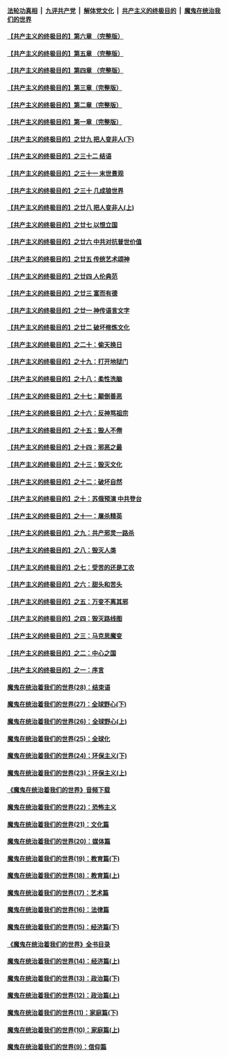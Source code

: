 

####  [法轮功真相](../../../../basic/blob/master/README.md?t=07110402) &nbsp;|&nbsp; [九评共产党](../../../../9ping.md/blob/master/README.md?t=07110402) &nbsp;|&nbsp; [解体党文化](../../../../jtdwh.md/blob/master/README.md?t=07110402)  &nbsp;|&nbsp; [共产主义的终极目的](../../../../gczydzjmd.md/blob/master/README.md?t=07110402) &nbsp;|&nbsp; [魔鬼在统治我们的世界](../../../../mgztzwmdsj.md/blob/master/README.md?t=07110402) 

#### [【共产主义的终极目的】第六章 （完整版）](../pages/nsc422/n11428913.md?t=07110402) 

#### [【共产主义的终极目的】第五章 （完整版）](../pages/nsc422/n11428912.md?t=07110402) 

#### [【共产主义的终极目的】第四章 （完整版）](../pages/nsc422/n11428907.md?t=07110402) 

#### [【共产主义的终极目的】第三章（完整版）](../pages/nsc422/n11428848.md?t=07110402) 

#### [【共产主义的终极目的】第二章（完整版）](../pages/nsc422/n11428831.md?t=07110402) 

#### [【共产主义的终极目的】第一章（完整版）](../pages/nsc422/n11417651.md?t=07110402) 

#### [【共产主义的终极目的】之廿九 把人变非人(下)](../pages/nsc422/n11344140.md?t=07110402) 

#### [【共产主义的终极目的】之三十二 结语](../pages/nsc422/n11360535.md?t=07110402) 

#### [【共产主义的终极目的】之三十一 末世景观](../pages/nsc422/n11351129.md?t=07110402) 

#### [【共产主义的终极目的】之三十 几成狼世界](../pages/nsc422/n11348280.md?t=07110402) 

#### [【共产主义的终极目的】之廿八 把人变非人(上)](../pages/nsc422/n11340492.md?t=07110402) 

#### [【共产主义的终极目的】之廿七 以恨立国](../pages/nsc422/n11336944.md?t=07110402) 

#### [【共产主义的终极目的】之廿六 中共对抗普世价值](../pages/nsc422/n11324785.md?t=07110402) 

#### [【共产主义的终极目的】之廿五 传统艺术颂神](../pages/nsc422/n11296396.md?t=07110402) 

#### [【共产主义的终极目的】之廿四 人伦典范](../pages/nsc422/n11296397.md?t=07110402) 

#### [【共产主义的终极目的】之廿三 富而有德](../pages/nsc422/n11283598.md?t=07110402) 

#### [【共产主义的终极目的】之廿一 神传语言文字](../pages/nsc422/n11263265.md?t=07110402) 

#### [【共产主义的终极目的】之廿二 破坏修炼文化](../pages/nsc422/n11245728.md?t=07110402) 

#### [【共产主义的终极目的】之二十：偷天换日](../pages/nsc422/n11238846.md?t=07110402) 

#### [【共产主义的终极目的】之十九：打开地狱门](../pages/nsc422/n11206376.md?t=07110402) 

#### [【共产主义的终极目的】之十八：柔性洗脑](../pages/nsc422/n11199994.md?t=07110402) 

#### [【共产主义的终极目的】之十七：颠倒善恶](../pages/nsc422/n11179782.md?t=07110402) 

#### [【共产主义的终极目的】之十六：反神骂祖宗](../pages/nsc422/n11166798.md?t=07110402) 

#### [【共产主义的终极目的】之十五：毁人不倦](../pages/nsc422/n11166792.md?t=07110402) 

#### [【共产主义的终极目的】之十四：邪恶之最](../pages/nsc422/n11150249.md?t=07110402) 

#### [【共产主义的终极目的】之十三：毁灭文化](../pages/nsc422/n11135227.md?t=07110402) 

#### [【共产主义的终极目的】之十二：破坏自然](../pages/nsc422/n11135214.md?t=07110402) 

#### [【共产主义的终极目的】之十：苏俄预演 中共登台](../pages/nsc422/n11118424.md?t=07110402) 

#### [【共产主义的终极目的】之十一：屠杀精英](../pages/nsc422/n11118442.md?t=07110402) 

#### [【共产主义的终极目的】之九：共产邪灵一路杀](../pages/nsc422/n11114139.md?t=07110402) 

#### [【共产主义的终极目的】之八：毁灭人类](../pages/nsc422/n11108503.md?t=07110402) 

#### [【共产主义的终极目的】之七：受苦的还是工农](../pages/nsc422/n11101809.md?t=07110402) 

#### [【共产主义的终极目的】之六：甜头和苦头](../pages/nsc422/n11096971.md?t=07110402) 

#### [【共产主义的终极目的】之五：万变不离其邪](../pages/nsc422/n11091285.md?t=07110402) 

#### [【共产主义的终极目的】之四：毁灭路线图](../pages/nsc422/n11086284.md?t=07110402) 

#### [【共产主义的终极目的】之三：马克思魔变](../pages/nsc422/n11061941.md?t=07110402) 

#### [【共产主义的终极目的】之二：中心之国](../pages/nsc422/n11047728.md?t=07110402) 

#### [【共产主义的终极目的】之一：序言](../pages/nsc422/n11086077.md?t=07110402) 

#### [魔鬼在统治着我们的世界(28)：结束语](../pages/nsc422/n10936246.md?t=07110402) 

#### [魔鬼在统治着我们的世界(27)：全球野心(下)](../pages/nsc422/n10928319.md?t=07110402) 

#### [魔鬼在统治着我们的世界(26)：全球野心(上)](../pages/nsc422/n10900318.md?t=07110402) 

#### [魔鬼在统治着我们的世界(25)：全球化](../pages/nsc422/n10788205.md?t=07110402) 

#### [魔鬼在统治着我们的世界(24)：环保主义(下)](../pages/nsc422/n10695307.md?t=07110402) 

#### [魔鬼在统治着我们的世界(23)：环保主义(上)](../pages/nsc422/n10688613.md?t=07110402) 

#### [《魔鬼在统治着我们的世界》音频下载](../pages/nsc422/n10635553.md?t=07110402) 

#### [魔鬼在统治着我们的世界(22)：恐怖主义](../pages/nsc422/n10614727.md?t=07110402) 

#### [魔鬼在统治着我们的世界(21)：文化篇](../pages/nsc422/n10597706.md?t=07110402) 

#### [魔鬼在统治着我们的世界(20)：媒体篇](../pages/nsc422/n10586579.md?t=07110402) 

#### [魔鬼在统治着我们的世界(19)：教育篇(下)](../pages/nsc422/n10564808.md?t=07110402) 

#### [魔鬼在统治着我们的世界(18)：教育篇(上)](../pages/nsc422/n10526970.md?t=07110402) 

#### [魔鬼在统治着我们的世界(17)：艺术篇](../pages/nsc422/n10499093.md?t=07110402) 

#### [魔鬼在统治着我们的世界(16)：法律篇](../pages/nsc422/n10485969.md?t=07110402) 

#### [魔鬼在统治着我们的世界(15)：经济篇(下)](../pages/nsc422/n10469975.md?t=07110402) 

#### [《魔鬼在统治着我们的世界》全书目录](../pages/nsc422/n10464261.md?t=07110402) 

#### [魔鬼在统治着我们的世界(14)：经济篇(上)](../pages/nsc422/n10457370.md?t=07110402) 

#### [魔鬼在统治着我们的世界(13)：政治篇(下)](../pages/nsc422/n10448270.md?t=07110402) 

#### [魔鬼在统治着我们的世界(12)：政治篇(上)](../pages/nsc422/n10444576.md?t=07110402) 

#### [魔鬼在统治着我们的世界(11)：家庭篇(下)](../pages/nsc422/n10440961.md?t=07110402) 

#### [魔鬼在统治着我们的世界(10)：家庭篇(上)](../pages/nsc422/n10435448.md?t=07110402) 

#### [魔鬼在统治着我们的世界(9)：信仰篇](../pages/nsc422/n10432159.md?t=07110402) 

